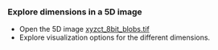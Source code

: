 ### Explore dimensions in a 5D image

- Open the 5D image [xyzct_8bit_blobs.tif](https://github.com/NEUBIAS/training-resources/raw/master/image_data/xyzct_8bit_blobs.tif)
- Explore visualization options for the different dimensions.
